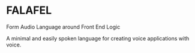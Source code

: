 # FALAFEL
Form Audio Language around Front End Logic

A minimal and easily spoken language for creating voice applications with voice.
